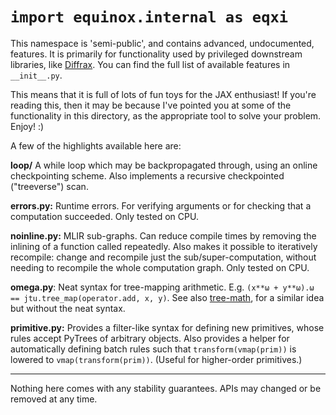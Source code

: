 # `import equinox.internal as eqxi`

This namespace is 'semi-public', and contains advanced, undocumented, features. It is primarily for functionality used by privileged downstream libraries, like [Diffrax](https://github.com/patrick-kidger/diffrax). You can find the full list of available features in `__init__.py`.

This means that it is full of lots of fun toys for the JAX enthusiast! If you're reading this, then it may be because I've pointed you at some of the functionality in this directory, as the appropriate tool to solve your problem. Enjoy! :)

A few of the highlights available here are:

**loop/** A while loop which may be backpropagated through, using an online checkpointing scheme. Also implements a recursive checkpointed ("treeverse") scan.

**errors.py:** Runtime errors. For verifying arguments or for checking that a computation succeeded. Only tested on CPU.

**noinline.py:** MLIR sub-graphs. Can reduce compile times by removing the inlining of a function called repeatedly. Also makes it possible to iteratively recompile: change and recompile just the sub/super-computation, without needing to recompile the whole computation graph. Only tested on CPU.

**omega.py**: Neat syntax for tree-mapping arithmetic. E.g. `(x**ω + y**ω).ω == jtu.tree_map(operator.add, x, y)`. See also [tree-math](https://github.com/google/tree-math), for a similar idea but without the neat syntax.

**primitive.py:** Provides a filter-like syntax for defining new primitives, whose rules accept PyTrees of arbitrary objects. Also provides a helper for automatically defining batch rules such that `transform(vmap(prim))` is lowered to `vmap(transform(prim))`. (Useful for higher-order primitives.)

---

Nothing here comes with any stability guarantees. APIs may changed or be removed at any time.
